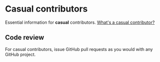 # Casual contributors

Essential information for **casual** contributors. [What's a casual contributor?](community/governance.md)

## Code review

For casual contributors, issue GitHub pull requests as you would with any GitHub project.
